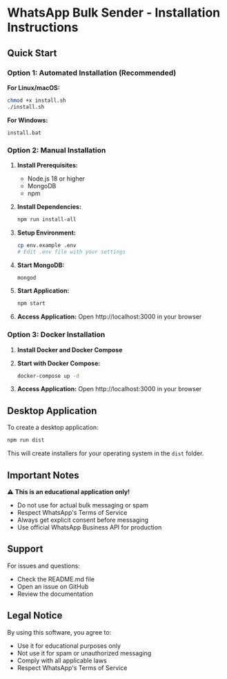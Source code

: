 
# WhatsApp Bulk Sender - Installation Instructions

## Quick Start

### Option 1: Automated Installation (Recommended)

**For Linux/macOS:**
```bash
chmod +x install.sh
./install.sh
```

**For Windows:**
```
install.bat
```

### Option 2: Manual Installation

1. **Install Prerequisites:**
   - Node.js 18 or higher
   - MongoDB
   - npm

2. **Install Dependencies:**
   ```bash
   npm run install-all
   ```

3. **Setup Environment:**
   ```bash
   cp env.example .env
   # Edit .env file with your settings
   ```

4. **Start MongoDB:**
   ```bash
   mongod
   ```

5. **Start Application:**
   ```bash
   npm start
   ```

6. **Access Application:**
   Open http://localhost:3000 in your browser

### Option 3: Docker Installation

1. **Install Docker and Docker Compose**

2. **Start with Docker Compose:**
   ```bash
   docker-compose up -d
   ```

3. **Access Application:**
   Open http://localhost:3000 in your browser

## Desktop Application

To create a desktop application:

```bash
npm run dist
```

This will create installers for your operating system in the `dist` folder.

## Important Notes

⚠️ **This is an educational application only!**
- Do not use for actual bulk messaging or spam
- Respect WhatsApp's Terms of Service
- Always get explicit consent before messaging
- Use official WhatsApp Business API for production

## Support

For issues and questions:
- Check the README.md file
- Open an issue on GitHub
- Review the documentation

## Legal Notice

By using this software, you agree to:
- Use it for educational purposes only
- Not use it for spam or unauthorized messaging
- Comply with all applicable laws
- Respect WhatsApp's Terms of Service
